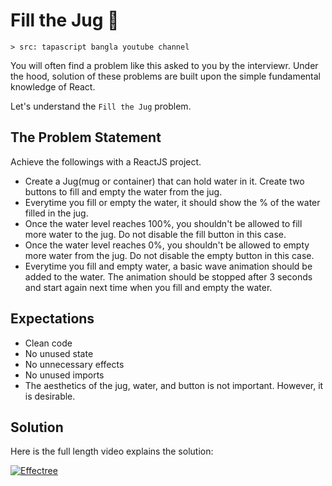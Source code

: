 # Fill the Jug 🏺

    > src: tapascript bangla youtube channel

You will often find a problem like this asked to you by the interviewr. Under the hood, solution of these problems are built upon the simple fundamental knowledge of React.

Let's understand the `Fill the Jug` problem.

## The Problem Statement

Achieve the followings with a ReactJS project.

- Create a Jug(mug or container) that can hold water in it. Create two buttons to fill and empty the water from the jug.
- Everytime you fill or empty the water, it should show the % of the water filled in the jug.
- Once the water level reaches 100%, you shouldn't be allowed to fill more water to the jug. Do not disable the fill button in this case.
- Once the water level reaches 0%, you shouldn't be allowed to empty more water from the jug. Do not disable the empty button in this case.
- Everytime you fill and empty water, a basic wave animation should be added to the water. The animation should be stopped after 3 seconds and start again next time when you fill and empty the water.

## Expectations

- Clean code
- No unused state
- No unnecessary effects
- No unused imports
- The aesthetics of the jug, water, and button is not important. However, it is desirable.

## Solution

Here is the full length video explains the solution:

[![Effectree](./banner.png)](https://www.youtube.com/watch?v=CERed6QjUbk "Solution")
